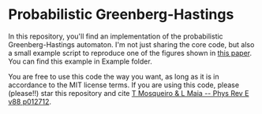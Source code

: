 Probabilistic Greenberg-Hastings
====

In this repository, you'll find an implementation of the probabilistic
Greenberg-Hastings automaton. I'm not just sharing the core code, but
also a small example script to reproduce one of the figures shown in
[this
paper](http://journals.aps.org/pre/abstract/10.1103/PhysRevE.88.012712). You
can find this example in Example folder.

You are free to use this code the way you want, as long as it is in
accordance to the MIT license terms. If you are using this code,
please (please!!) star this repository and cite [T Mosqueiro & L Maia
-- Phys Rev E v88
p012712](http://journals.aps.org/pre/abstract/10.1103/PhysRevE.88.012712).